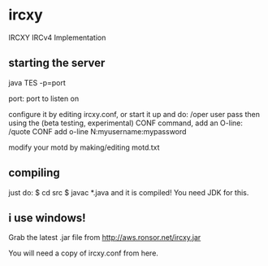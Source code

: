 # ircxy
IRCXY IRCv4 Implementation

## starting the server

java TES -p=port

port: port to listen on

configure it by editing ircxy.conf, or start it up and
do: /oper user pass
then using the (beta testing, experimental) CONF command,
add an O-line: /quote CONF add o-line N:myusername:mypassword

modify your motd by making/editing motd.txt

## compiling

just do: 
$ cd src
$ javac *.java and it is compiled! You need JDK for this.

## i use windows!

Grab the latest .jar file from http://aws.ronsor.net/ircxy.jar

You will need a copy of ircxy.conf from here.

